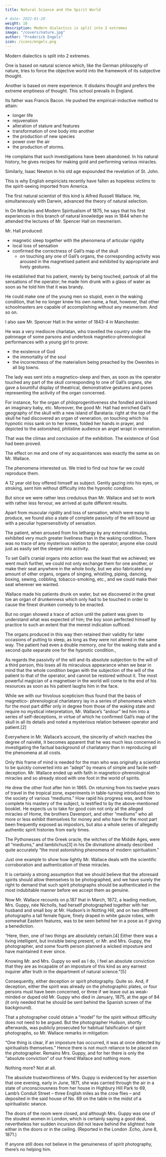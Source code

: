 ```yaml
---
title: Natural Science and the Spirit World

# date: 2022-01-20
weight: 18
description: Modern dialectics is split into 2 extremes
image: "/covers/nature.jpg"
author: "Frederick Engels"
icon: /icons/engels.png
---
```



Modern dialectics is split into 2 extremes. 

One is based on  <!-- In accordance with this we should hardly err in looking for the most extreme degree of fantasy, credulity, and superstition, not in that trend of  -->natural science which, like the German philosophy of nature, tries to force the objective world into the framework of its subjective thought. 

Another is based on mere experience. It disdains thought and prefers <!--  with sovereign  and really has gone to the furthest extreme in --> the extreme emptiness of thought.  This school prevails in England. 

Its father was Francis Bacon. He pushed the empirical-inductive method to attain:
- <!--  should be pursued to attain by its means, above all,  -->longer life
- rejuvenation
- alteration of stature and features
- transformation of one body into another
- the production of new species
- power over the air
- the production of storms. 

He complains that such investigations have been abandoned. In his natural history, he gives recipes for making gold and performing various miracles. 

Similarly, Isaac Newton in his old age expounded the revelation of St. John.

This is why English empiricists recently <!-- in the person of some of its representatives – and not the worst of them – should seem to --> have fallen as hopeless victims to the <!-- spirit-rapping and --> spirit-seeing imported from America.

The first natural scientist of this kind <!--  belonging here --> is Alfred Russell Wallace. He, simultaneously with Darwin, advanced the theory of natural selection.

In On Miracles and Modern Spiritualism of 1875, he says that his first experiences in this branch of natural knowledge was in 1844 when he attended the lectures of Mr. Spencer Hall on mesmerism. <!--  and as a result carried out similar experiments on his pupils. “I was extremely interested in the subject and pursued it with ardour.”  -->

Mr. Hall produced:
- magnetic sleep together with the phenomena of articular rigidity
- local loss of sensation
- confirmed the correctness of Gall’s map of the skull
  - on touching any one of Gall’s organs, the corresponding activity was aroused in the magnetised patient and exhibited by appropriate and lively gestures. 

He established that his patient, merely by being touched, partook of all the sensations of the operator; he made him drunk with a glass of water as soon as he told him that it was brandy. 

He could make one of the young men so stupid, even in the waking condition, that he no longer knew his own name, a feat, however, that other schoolmasters are capable of accomplishing without any mesmerism. And so on.

I also saw Mr. Spencer Hall in the winter of 1843-4 in Manchester. 

He was a very mediocre charlatan, who travelled the country under the patronage of some parsons and undertook magnetico-phrenological performances with a young girl to prove:
- the existence of God
- the immortality of the soul
- the incorrectness of the materialism being preached by the Owenites in all big towns. 

The lady was sent into a magnetico-sleep and then, as soon as the operator touched any part of the skull corresponding to one of Gall’s organs, she gave a bountiful display of theatrical, demonstrative gestures and poses representing the activity of the organ concerned. 

For instance, for the organ of philoprogenitiveness she fondled and kissed an imaginary baby, etc. Moreover, the good Mr. Hall had enriched Gall’s geography of the skull with a new island of Barataria: right at the top of the skull he had discovered an organ of veneration, on touching which his hypnotic miss sank on to her knees, folded her hands in prayer, and depicted to the astonished, philistine audience an angel wrapt in veneration. 

That was the climax and conclusion of the exhibition. The existence of God had been proved.

The effect on me and one of my acquaintances was exactly the same as on Mr. Wallace. 

The phenomena interested us. We tried to find out how far we could reproduce them. 

A 12 year old boy offered himself as subject. Gently gazing into his eyes, or stroking, sent him without difficulty into the hypnotic condition. 

But since we were rather less credulous than Mr. Wallace and set to work with rather less fervour, we arrived at quite different results. 

Apart from muscular rigidity and loss of sensation, which were easy to produce, we found also a state of complete passivity of the will bound up with a peculiar hypersensitivity of sensation. 

The patient, when aroused from his lethargy by any external stimulus, exhibited very much greater liveliness than in the waking condition. There was no trace of any mysterious relation to the operator; anyone else could just as easily set the sleeper into activity. 

To set Gall’s cranial organs into action was the least that we achieved; we went much further, we could not only exchange them for one another, or make their seat anywhere in the whole body, but we also fabricated any amount of other organs, organs of singing, whistling, piping, dancing, boxing, sewing, cobbling, tobacco-smoking, etc., and we could make their seat wherever we wanted. 

Wallace made his patients drunk on water, but we discovered in the great toe an organ of drunkenness which only had to be touched in order to cause the finest drunken comedy to be enacted. 

But no organ showed a trace of action until the patient was given to understand what was expected of him; the boy soon perfected himself by practice to such an extent that the merest indication sufficed.

The organs produced in this way then retained their validity for later occasions of putting to sleep, as long as they were not altered in the same way. The patient had even a double memory, one for the waking state and a second quite separate one for the hypnotic condition., 

As regards the passivity of the will and its absolute subjection to the will of a third person, this loses all its miraculous appearance when we bear in mind that the whole condition began with the subjection of the will of the patient to that of the operator, and cannot be restored without it. The most powerful magician of a magnetiser in the world will come to the end of his resources as soon as his patient laughs him in the face.

While we with our frivolous scepticism thus found that the basis of magnetico- phrenological charlatanry lay in a series of phenomena which for the most part differ only in degree from those of the waking state and require no mystical interpretation, Mr. Wallace’s “ardour” led him into a series of self-deceptions, in virtue of which he confirmed Gall’s map of the skull in all its details and noted a mysterious relation between operator and patient.[2] 

Everywhere in Mr. Wallace’s account, the sincerity of which reaches the degree of naivété, it becomes apparent that he was much less concerned in investigating the factual background of charlatanry than in reproducing all the phenomena at all costs. 

Only this frame of mind is needed for the man who was originally a scientist to be quickly converted into an “adept” by means of simple and facile self-deception. Mr. Wallace ended up with faith in magnetico-phrenological miracles and so already stood with one foot in the world of spirits.

He drew the other foot after him in 1865. On returning from his twelve years of travel in the tropical zone, experiments in table-turning introduced him to the society of various “mediums.” How rapid his progress was, and how complete his mastery of the subject, is testified to by the above-mentioned booklet. He expects us to take for good coin not only all the alleged miracles of Home, the brothers Davenport, and other “mediums” who all more or less exhibit themselves for money and who have for the most part been frequently exposed as impostors, but also a whole series of allegedly authentic spirit histories from early times. 

The Pythonesses of the Greek oracle, the witches of the Middle Ages, were all “mediums,” and Iamblichus[3] in his De divinatione already described quite accurately “the most astonishing phenomena of modern spiritualism."

Just one example to show how lightly Mr. Wallace deals with the scientific corroboration and authentication of these miracles. 

It is certainly a strong assumption that we should believe that the aforesaid spirits should allow themselves to be photographed, and we have surely the right to demand that such spirit photographs should be authenticated in the most indubitable manner before we accept them as genuine. 

Now Mr. Wallace recounts on p.187 that in March, 1872, a leading medium, Mrs. Guppy, née Nicholls, had herself photographed together with her husband and small boy at Mr. Hudson’s in Notting Hill, and on two different photographs a tall female figure, finely draped in white gauze robes, with somewhat Eastern features, was to be seen behind her in a pose as if giving a benediction. 

“Here, then, one of two things are absolutely certain.[4] Either there was a living intelligent, but invisible being present, or Mr. and Mrs. Guppy, the photographer, and some fourth person planned a wicked imposture and have maintained it ever since. 

Knowing Mr. and Mrs. Guppy so well as I do, I feel an absolute conviction that they are as incapable of an imposture of this kind as any earnest inquirer after truth in the department of natural science."[5]

Consequently, either deception or spirit photography. Quite so. And, if deception, either the spirit was already on the photographic plates, or four persons must have been concerned, or three if we leave out as weak-minded or duped old Mr. Guppy who died in January, 1875, at the age of 84 (it only needed that he should be sent behind the Spanish screen of the background). 

That a photographer could obtain a “model” for the spirit without difficulty does not need to be argued. But the photographer Hudson, shortly afterwards, was publicly prosecuted for habitual falsification of spirit photographs, so Mr. Wallace remarks in mitigation: 

“One thing is clear, if an imposture has occurred, it was at once detected by spiritualists themselves.” Hence there is not much reliance to be placed on the photographer. Remains Mrs. Guppy, and for her there is only the “absolute conviction” of our friend Wallace and nothing more. 

Nothing more? Not at all. 

The absolute trustworthiness of Mrs. Guppy is evidenced by her assertion that one evening, early in June, 1871, she was carried through the air in a state of unconsciousness from her house in Highbury Hill Park to 69, Lamb’s Conduit Street – three English miles as the crow flies – and deposited in the said house of No. 69 on the table in the midst of a spiritualistic séance. 

The doors of the room were closed, and although Mrs. Guppy was one of the stoutest women in London, which is certainly saying a good deal, nevertheless her sudden incursion did not leave behind the slightest hole either in the doors or in the ceiling. (Reported in the London .Echo, June 8, 1871.)

If anyone still does not believe in the genuineness of spirit photography, there’s no helping him.

